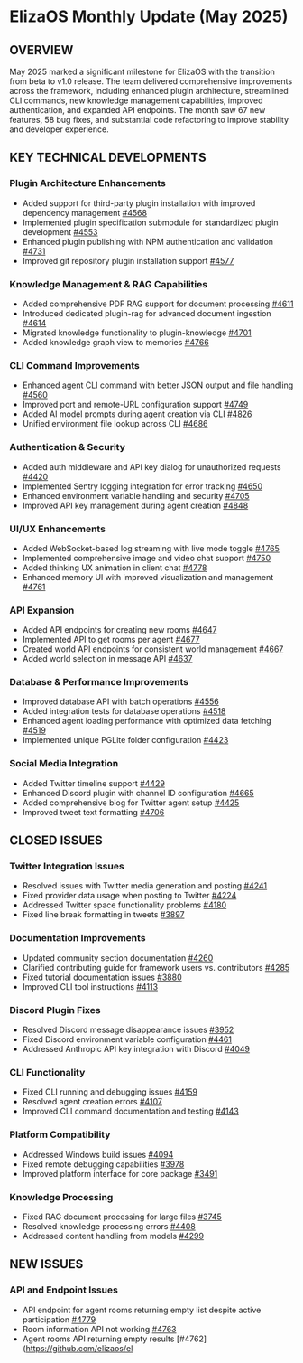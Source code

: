 # ElizaOS Monthly Update (May 2025)

## OVERVIEW
May 2025 marked a significant milestone for ElizaOS with the transition from beta to v1.0 release. The team delivered comprehensive improvements across the framework, including enhanced plugin architecture, streamlined CLI commands, new knowledge management capabilities, improved authentication, and expanded API endpoints. The month saw 67 new features, 58 bug fixes, and substantial code refactoring to improve stability and developer experience.

## KEY TECHNICAL DEVELOPMENTS

### Plugin Architecture Enhancements
- Added support for third-party plugin installation with improved dependency management [#4568](https://github.com/elizaos/eliza/pull/4568)
- Implemented plugin specification submodule for standardized plugin development [#4553](https://github.com/elizaos/eliza/pull/4553)
- Enhanced plugin publishing with NPM authentication and validation [#4731](https://github.com/elizaos/eliza/pull/4731)
- Improved git repository plugin installation support [#4577](https://github.com/elizaos/eliza/pull/4577)

### Knowledge Management & RAG Capabilities
- Added comprehensive PDF RAG support for document processing [#4611](https://github.com/elizaos/eliza/pull/4611)
- Introduced dedicated plugin-rag for advanced document ingestion [#4614](https://github.com/elizaos/eliza/pull/4614)
- Migrated knowledge functionality to plugin-knowledge [#4701](https://github.com/elizaos/eliza/pull/4701)
- Added knowledge graph view to memories [#4766](https://github.com/elizaos/eliza/pull/4766)

### CLI Command Improvements
- Enhanced agent CLI command with better JSON output and file handling [#4560](https://github.com/elizaos/eliza/pull/4560)
- Improved port and remote-URL configuration support [#4749](https://github.com/elizaos/eliza/pull/4749)
- Added AI model prompts during agent creation via CLI [#4826](https://github.com/elizaos/eliza/pull/4826)
- Unified environment file lookup across CLI [#4686](https://github.com/elizaos/eliza/pull/4686)

### Authentication & Security
- Added auth middleware and API key dialog for unauthorized requests [#4420](https://github.com/elizaos/eliza/pull/4420)
- Implemented Sentry logging integration for error tracking [#4650](https://github.com/elizaos/eliza/pull/4650)
- Enhanced environment variable handling and security [#4705](https://github.com/elizaos/eliza/pull/4705)
- Improved API key management during agent creation [#4848](https://github.com/elizaos/eliza/pull/4848)

### UI/UX Enhancements
- Added WebSocket-based log streaming with live mode toggle [#4765](https://github.com/elizaos/eliza/pull/4765)
- Implemented comprehensive image and video chat support [#4750](https://github.com/elizaos/eliza/pull/4750)
- Added thinking UX animation in client chat [#4778](https://github.com/elizaos/eliza/pull/4778)
- Enhanced memory UI with improved visualization and management [#4761](https://github.com/elizaos/eliza/pull/4761)

### API Expansion
- Added API endpoints for creating new rooms [#4647](https://github.com/elizaos/eliza/pull/4647)
- Implemented API to get rooms per agent [#4677](https://github.com/elizaos/eliza/pull/4677)
- Created world API endpoints for consistent world management [#4667](https://github.com/elizaos/eliza/pull/4667)
- Added world selection in message API [#4637](https://github.com/elizaos/eliza/pull/4637)

### Database & Performance Improvements
- Improved database API with batch operations [#4556](https://github.com/elizaos/eliza/pull/4556)
- Added integration tests for database operations [#4518](https://github.com/elizaos/eliza/pull/4518)
- Enhanced agent loading performance with optimized data fetching [#4519](https://github.com/elizaos/eliza/pull/4519)
- Implemented unique PGLite folder configuration [#4423](https://github.com/elizaos/eliza/pull/4423)

### Social Media Integration
- Added Twitter timeline support [#4429](https://github.com/elizaos/eliza/pull/4429)
- Enhanced Discord plugin with channel ID configuration [#4665](https://github.com/elizaos/eliza/pull/4665)
- Added comprehensive blog for Twitter agent setup [#4425](https://github.com/elizaos/eliza/pull/4425)
- Improved tweet text formatting [#4706](https://github.com/elizaos/eliza/pull/4706)

## CLOSED ISSUES

### Twitter Integration Issues
- Resolved issues with Twitter media generation and posting [#4241](https://github.com/elizaos/eliza/issues/4241)
- Fixed provider data usage when posting to Twitter [#4224](https://github.com/elizaos/eliza/issues/4224)
- Addressed Twitter space functionality problems [#4180](https://github.com/elizaos/eliza/issues/4180)
- Fixed line break formatting in tweets [#3897](https://github.com/elizaos/eliza/issues/3897)

### Documentation Improvements
- Updated community section documentation [#4260](https://github.com/elizaos/eliza/issues/4260)
- Clarified contributing guide for framework users vs. contributors [#4285](https://github.com/elizaos/eliza/issues/4285)
- Fixed tutorial documentation issues [#3880](https://github.com/elizaos/eliza/issues/3880)
- Improved CLI tool instructions [#4113](https://github.com/elizaos/eliza/issues/4113)

### Discord Plugin Fixes
- Resolved Discord message disappearance issues [#3952](https://github.com/elizaos/eliza/issues/3952)
- Fixed Discord environment variable configuration [#4461](https://github.com/elizaos/eliza/issues/4461)
- Addressed Anthropic API key integration with Discord [#4049](https://github.com/elizaos/eliza/issues/4049)

### CLI Functionality
- Fixed CLI running and debugging issues [#4159](https://github.com/elizaos/eliza/issues/4159)
- Resolved agent creation errors [#4107](https://github.com/elizaos/eliza/issues/4107)
- Improved CLI command documentation and testing [#4143](https://github.com/elizaos/eliza/issues/4143)

### Platform Compatibility
- Addressed Windows build issues [#4094](https://github.com/elizaos/eliza/issues/4094)
- Fixed remote debugging capabilities [#3978](https://github.com/elizaos/eliza/issues/3978)
- Improved platform interface for core package [#3491](https://github.com/elizaos/eliza/issues/3491)

### Knowledge Processing
- Fixed RAG document processing for large files [#3745](https://github.com/elizaos/eliza/issues/3745)
- Resolved knowledge processing errors [#4408](https://github.com/elizaos/eliza/issues/4408)
- Addressed content handling from models [#4299](https://github.com/elizaos/eliza/issues/4299)

## NEW ISSUES

### API and Endpoint Issues
- API endpoint for agent rooms returning empty list despite active participation [#4779](https://github.com/elizaos/eliza/issues/4779)
- Room information API not working [#4763](https://github.com/elizaos/eliza/issues/4763)
- Agent rooms API returning empty results [#4762](https://github.com/elizaos/el